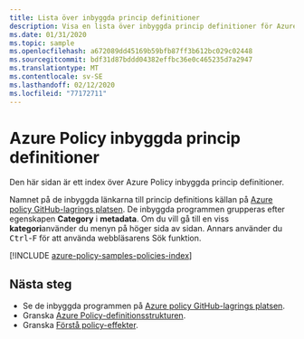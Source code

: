 ```yaml
---
title: Lista över inbyggda princip definitioner
description: Visa en lista över inbyggda princip definitioner för Azure Policy. Kategorierna omfattar taggar, regelefterlevnad, Key Vault, Kubernetes, gäst konfiguration och mycket annat.
ms.date: 01/31/2020
ms.topic: sample
ms.openlocfilehash: a672089dd45169b59bfb87ff3b612bc029c02448
ms.sourcegitcommit: bdf31d87bddd04382effbc36e0c465235d7a2947
ms.translationtype: MT
ms.contentlocale: sv-SE
ms.lasthandoff: 02/12/2020
ms.locfileid: "77172711"
---
```

# <a name="azure-policy-built-in-policy-definitions"></a>Azure Policy inbyggda princip definitioner

Den här sidan är ett index över Azure Policy inbyggda princip definitioner.

Namnet på de inbyggda länkarna till princip definitions källan på [Azure policy GitHub-lagrings platsen](https://github.com/Azure/azure-policy). De inbyggda programmen grupperas efter egenskapen **Category** i **metadata**. Om du vill gå till en viss **kategori**använder du menyn på höger sida av sidan. Annars använder du <kbd>Ctrl</kbd>-<kbd>F</kbd> för att använda webbläsarens Sök funktion.

[!INCLUDE [azure-policy-samples-policies-index](../../../../includes/azure-policy-samples-policies-index.md)]

## <a name="next-steps"></a>Nästa steg

- Se de inbyggda programmen på [Azure policy GitHub-lagrings platsen](https://github.com/Azure/azure-policy).
- Granska [Azure Policy-definitionsstrukturen](../concepts/definition-structure.md).
- Granska [Förstå policy-effekter](../concepts/effects.md).